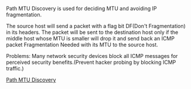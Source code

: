 Path MTU Discovery is used for deciding MTU and avoiding IP fragmentation.

The source host will send a packet with a flag bit DF(Don't Fragmentation) in its headers. The packet will be sent to the destination host only if the middle host whose MTU is smaller will drop it and send back an ICMP packet Fragmentation Needed with its MTU to the source host.

Problems:
Many network security devices block all ICMP messages for perceived security benefits.(Prevent hacker probing by blocking ICMP traffic.)

[Path MTU Discovery](https://en.wikipedia.org/wiki/Path_MTU_Discovery)
